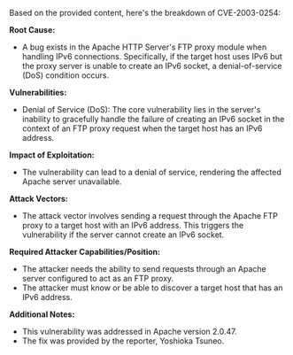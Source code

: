 Based on the provided content, here's the breakdown of CVE-2003-0254:

**Root Cause:**
- A bug exists in the Apache HTTP Server's FTP proxy module when handling IPv6 connections. Specifically, if the target host uses IPv6 but the proxy server is unable to create an IPv6 socket, a denial-of-service (DoS) condition occurs.

**Vulnerabilities:**
- Denial of Service (DoS): The core vulnerability lies in the server's inability to gracefully handle the failure of creating an IPv6 socket in the context of an FTP proxy request when the target host has an IPv6 address.

**Impact of Exploitation:**
- The vulnerability can lead to a denial of service, rendering the affected Apache server unavailable.

**Attack Vectors:**
- The attack vector involves sending a request through the Apache FTP proxy to a target host with an IPv6 address. This triggers the vulnerability if the server cannot create an IPv6 socket.

**Required Attacker Capabilities/Position:**
- The attacker needs the ability to send requests through an Apache server configured to act as an FTP proxy.
- The attacker must know or be able to discover a target host that has an IPv6 address.

**Additional Notes:**
- This vulnerability was addressed in Apache version 2.0.47.
- The fix was provided by the reporter, Yoshioka Tsuneo.